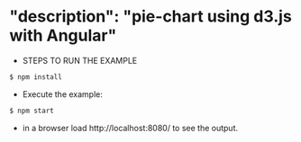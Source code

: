 #   "description": "pie-chart using  d3.js with Angular"

- STEPS TO RUN THE EXAMPLE

 ```bash
 $ npm install
 ```
- Execute the example:

 ```bash
 $ npm start
 ```

- in a browser load http://localhost:8080/  to see the output.
